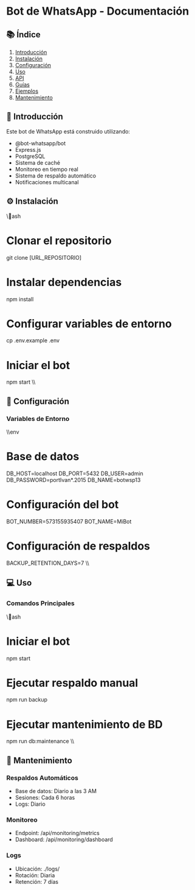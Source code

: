 ﻿# Bot de WhatsApp - Documentación

## 📚 Índice

1. [Introducción](#introducción)
2. [Instalación](#instalación)
3. [Configuración](#configuración)
4. [Uso](#uso)
5. [API](#api)
6. [Guías](#guías)
7. [Ejemplos](#ejemplos)
8. [Mantenimiento](#mantenimiento)

## 🚀 Introducción

Este bot de WhatsApp está construido utilizando:
- @bot-whatsapp/bot
- Express.js
- PostgreSQL
- Sistema de caché
- Monitoreo en tiempo real
- Sistema de respaldo automático
- Notificaciones multicanal

## ⚙️ Instalación

\\\ash
# Clonar el repositorio
git clone [URL_REPOSITORIO]

# Instalar dependencias
npm install

# Configurar variables de entorno
cp .env.example .env

# Iniciar el bot
npm start
\\\

## 🔧 Configuración

### Variables de Entorno
\\\env
# Base de datos
DB_HOST=localhost
DB_PORT=5432
DB_USER=admin
DB_PASSWORD=portIvan*.2015
DB_NAME=botwsp13

# Configuración del bot
BOT_NUMBER=573155935407
BOT_NAME=MiBot

# Configuración de respaldos
BACKUP_RETENTION_DAYS=7
\\\

## 💻 Uso

### Comandos Principales
\\\ash
# Iniciar el bot
npm start

# Ejecutar respaldo manual
npm run backup

# Ejecutar mantenimiento de BD
npm run db:maintenance
\\\

## 🔄 Mantenimiento

### Respaldos Automáticos
- Base de datos: Diario a las 3 AM
- Sesiones: Cada 6 horas
- Logs: Diario

### Monitoreo
- Endpoint: /api/monitoring/metrics
- Dashboard: /api/monitoring/dashboard

### Logs
- Ubicación: ./logs/
- Rotación: Diaria
- Retención: 7 días
